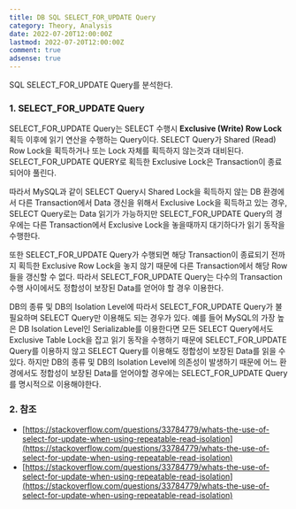 ```yaml
---
title: DB SQL SELECT_FOR_UPDATE Query
category: Theory, Analysis
date: 2022-07-20T12:00:00Z
lastmod: 2022-07-20T12:00:00Z
comment: true
adsense: true
---
```


SQL SELECT_FOR_UPDATE Query를 분석한다.

### 1. SELECT_FOR_UPDATE Query

SELECT_FOR_UPDATE Query는 SELECT 수행시 **Exclusive (Write) Row Lock** 획득 이후에 읽기 연산을 수행하는 Query이다. SELECT Query가 Shared (Read) Row Lock을 획득하거나 또는 Lock 자체를 획득하지 않는것과 대비된다. SELECT_FOR_UPDATE QUERY로 획득한 Exclusive Lock은 Transaction이 종료되어야 풀린다.

따라서 MySQL과 같이 SELECT Query시 Shared Lock을 획득하지 않는 DB 환경에서 다른 Transaction에서 Data 갱신을 위해서 Exclusive Lock을 획득하고 있는 경우, SELECT Query로는 Data 읽기가 가능하지만 SELECT_FOR_UPDATE Query의 경우에는 다른 Transaction에서 Exclusive Lock을 놓을때까지 대기하다가 읽기 동작을 수행한다. 

또한 SELECT_FOR_UPDATE Query가 수행되면 해당 Transaction이 종료되기 전까지 획득한 Exclusive Row Lock을 놓지 않기 때문에 다른 Transaction에서 해당 Row들을 갱신할 수 없다. 따라서 SELECT_FOR_UPDATE Query는 다수의 Transaction 수행 사이에서도 정합성이 보장된 Data를 얻어야 할 경우 이용한다.

DB의 종류 및 DB의 Isolation Level에 따라서 SELECT_FOR_UPDATE Query가 불필요하며 SELECT Query만 이용해도 되는 경우가 있다. 예를 들어 MySQL의 가장 높은 DB Isolation Level인 Serializable를 이용한다면 모든 SELECT Query에서도 Exclusive Table Lock을 잡고 읽기 동작을 수행하기 때문에 SELECT_FOR_UPDATE Query를 이용하지 않고 SELECT Query를 이용해도 정합성이 보장된 Data를 읽을 수 있다. 하지만 DB의 종류 및 DB의 Isolation Level에 의존성이 발생하기 때문에 어느 환경에서도 정합성이 보장된 Data를 얻어야할 경우에는 SELECT_FOR_UPDATE Query를 명시적으로 이용해야한다.

### 2. 참조

* [https://stackoverflow.com/questions/33784779/whats-the-use-of-select-for-update-when-using-repeatable-read-isolation](https://stackoverflow.com/questions/33784779/whats-the-use-of-select-for-update-when-using-repeatable-read-isolation)
* [https://stackoverflow.com/questions/33784779/whats-the-use-of-select-for-update-when-using-repeatable-read-isolation](https://stackoverflow.com/questions/33784779/whats-the-use-of-select-for-update-when-using-repeatable-read-isolation)
